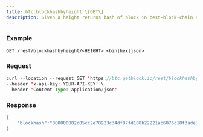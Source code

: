 ```yaml
---
title: btc:blockhashbyheight \[GET\]
description: Given a height returns hash of block in best-block-chain at height
---
```


### Example

`GET /rest/blockhashbyheight/<HEIGHT>.<bin|hex|json>`

### Request

``` java
curl --location --request GET 'https://btc.getblock.io/rest/blockhashbyheight/10.json' \
--header 'x-api-key: YOUR-API-KEY' \
--header 'Content-Type: application/json'
```

### Response

``` java
{
    "blockhash":"000000002c05cc2e78923c34df87fd108b22221ac6076c18f3ade378a4d915e9"
}
```
